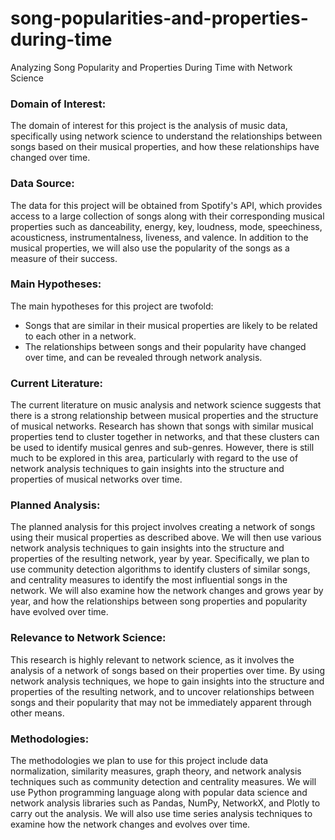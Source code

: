 # song-popularities-and-properties-during-time
Analyzing Song Popularity and Properties During Time with Network Science

### Domain of Interest:
The domain of interest for this project is the analysis of music data, specifically using network science to understand the relationships between songs based on their musical properties, and how these relationships have changed over time.

### Data Source:
The data for this project will be obtained from Spotify's API, which provides access to a large collection of songs along with their corresponding musical properties such as danceability, energy, key, loudness, mode, speechiness, acousticness, instrumentalness, liveness, and valence. In addition to the musical properties, we will also use the popularity of the songs as a measure of their success.

### Main Hypotheses:
The main hypotheses for this project are twofold:
- Songs that are similar in their musical properties are likely to be related to each other in a network.
- The relationships between songs and their popularity have changed over time, and can be revealed through network analysis.

### Current Literature:
The current literature on music analysis and network science suggests that there is a strong relationship between musical properties and the structure of musical networks. Research has shown that songs with similar musical properties tend to cluster together in networks, and that these clusters can be used to identify musical genres and sub-genres. However, there is still much to be explored in this area, particularly with regard to the use of network analysis techniques to gain insights into the structure and properties of musical networks over time.

### Planned Analysis:
The planned analysis for this project involves creating a network of songs using their musical properties as described above. We will then use various network analysis techniques to gain insights into the structure and properties of the resulting network, year by year. Specifically, we plan to use community detection algorithms to identify clusters of similar songs, and centrality measures to identify the most influential songs in the network. We will also examine how the network changes and grows year by year, and how the relationships between song properties and popularity have evolved over time.

### Relevance to Network Science:
This research is highly relevant to network science, as it involves the analysis of a network of songs based on their properties over time. By using network analysis techniques, we hope to gain insights into the structure and properties of the resulting network, and to uncover relationships between songs and their popularity that may not be immediately apparent through other means.

### Methodologies:
The methodologies we plan to use for this project include data normalization, similarity measures, graph theory, and network analysis techniques such as community detection and centrality measures. We will use Python programming language along with popular data science and network analysis libraries such as Pandas, NumPy, NetworkX, and Plotly to carry out the analysis. We will also use time series analysis techniques to examine how the network changes and evolves over time.

